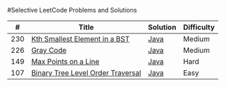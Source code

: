 #Selective LeetCode Problems and Solutions

| # | Title | Solution | Difficulty |
|---| ----- | -------- | ---------- |
|230|[Kth Smallest Element in a BST](https://leetcode.com/problems/kth-smallest-element-in-a-bst/)|[Java](./kthsmallestelementbst.java)|Medium|
|226|[Gray Code](https://leetcode.com/problems/gray-code/)| [Java](./GreyCode.java)|Medium|
|149|[Max Points on a Line](https://oj.leetcode.com/problems/max-points-on-a-line/)| [Java](./maxPointsOnALine.Java)|Hard|
|107|[Binary Tree Level Order Traversal](https://oj.leetcode.com/problems/binary-tree-level-order-traversal/)| [Java](./binaryTreeLevelOrderTraversal.java)|Easy|

